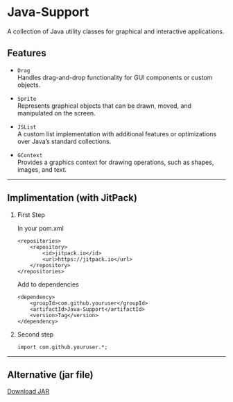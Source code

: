 # Java-Support

A collection of Java utility classes for graphical and interactive applications.

## Features

- `Drag`  
  Handles drag-and-drop functionality for GUI components or custom objects.

- `Sprite`  
  Represents graphical objects that can be drawn, moved, and manipulated on the screen.

- `JSList`  
  A custom list implementation with additional features or optimizations over Java’s standard collections.

- `GContext`  
  Provides a graphics context for drawing operations, such as shapes, images, and text.

---

## Implimentation (with JitPack)

1. First Step

	In your pom.xml
	```
	<repositories>
		<repository>
			<id>jitpack.io</id>
			<url>https://jitpack.io</url>
		</repository>
	</repositories>
	```
	Add to dependencies
	```
	<dependency>
		<groupId>com.github.youruser</groupId>
		<artifactId>Java-Support</artifactId>
		<version>Tag</version>
	</dependency>
	```

2. Second step
	```
	import com.github.youruser.*;
	```
---
## Alternative (jar file)

[Download JAR](https://github.com/ennurluaf/Java-Support/target/Java-Support-v1.2jar)



